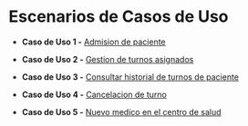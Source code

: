 # Escenarios de Casos de Uso

- **Caso de Uso 1 -** [Admision de paciente](https://docs.google.com/spreadsheets/d/1BcEwUnbn-WrKBopa794FOYeB96dNES4hRpflS8IdmuY/edit?gid=0#gid=0)

- **Caso de Uso 2 -** [Gestion de turnos asignados](https://docs.google.com/spreadsheets/d/1BcEwUnbn-WrKBopa794FOYeB96dNES4hRpflS8IdmuY/edit?gid=1233677771#gid=1233677771)

- **Caso de Uso 3 -** [Consultar historial de turnos de paciente](https://docs.google.com/spreadsheets/d/1BcEwUnbn-WrKBopa794FOYeB96dNES4hRpflS8IdmuY/edit?gid=1620975883#gid=1620975883)

- **Caso de Uso 4 -** [Cancelacion de turno](https://docs.google.com/spreadsheets/d/1BcEwUnbn-WrKBopa794FOYeB96dNES4hRpflS8IdmuY/edit?gid=1270080611#gid=1270080611)

- **Caso de Uso 5 -** [Nuevo medico en el centro de salud](https://docs.google.com/spreadsheets/d/1BcEwUnbn-WrKBopa794FOYeB96dNES4hRpflS8IdmuY/edit?gid=2123488027#gid=2123488027)
